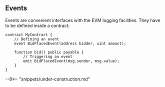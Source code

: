 <!-- markdownlint-configure-file { "first-line-heading": { "level": 2 } } -->

## Events

Events are convenient interfaces with the EVM logging facilities. They have to be defined inside a contract:

```solidity
contract MyContract {
    // Defining an event
    event BidPlacedEvent(address bidder, uint amount);

    function bid() public payable {
        // Triggering an event
        emit BidPlacedEvent(msg.sender, msg.value);
    }
}
```

--8<-- "snippets/under-construction.md"
